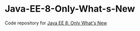 # Java-EE-8-Only-What-s-New
Code repository for [Java EE 8: Only What's New](https://leanpub.com/javaee8)
